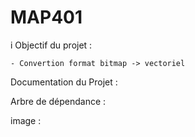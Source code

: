 # MAP401

i
Objectif du projet :

    - Convertion format bitmap -> vectoriel

Documentation du Projet :


Arbre de dépendance : 



image : 
